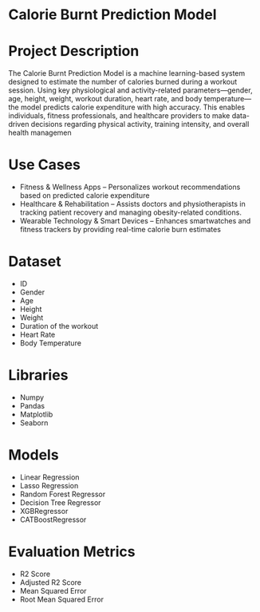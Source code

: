 # Calorie Burnt Prediction Model
<h1>Project Description</h1>
<p>The Calorie Burnt Prediction Model is a machine learning-based system designed to estimate the number of calories burned during a workout session. Using key physiological and activity-related parameters—gender, age, height, weight, workout duration, heart rate, and body temperature—the model predicts calorie expenditure with high accuracy. This enables individuals, fitness professionals, and healthcare providers to make data-driven decisions regarding physical activity, training intensity, and overall health managemen</p>
<h1>Use Cases</h1>
<ul>
  <li>Fitness & Wellness Apps – Personalizes workout recommendations based on predicted calorie expenditure</li>
<li>Healthcare & Rehabilitation – Assists doctors and physiotherapists in tracking patient recovery and managing obesity-related conditions.</li>
<li>Wearable Technology & Smart Devices – Enhances smartwatches and fitness trackers by providing real-time calorie burn estimates</li>
</ul>
<h1>Dataset</h1>
  <ul>
    <li>ID</li>
    <li>Gender</li>
    <li>Age</li>
    <li>Height</li>
    <li>Weight</li>
    <li>Duration of the workout</li>
    <li>Heart Rate</li>
    <li>Body Temperature</li>
  </ul>
<h1>Libraries</h1>
  <ul>
    <li>Numpy</li>
    <li>Pandas</li>
    <li>Matplotlib</li>
    <li>Seaborn</li>
  </ul>
  <h1>Models</h1>
  <ul>
    <li>Linear Regression</li>
    <li>Lasso Regression</li>
    <li>Random Forest Regressor</li>
    <li>Decision Tree Regressor</li>
    <li>XGBRegressor</li>
    <li>CATBoostRegressor</li>
  </ul>
  <h1>Evaluation Metrics</h1>
  <ul>
    <li>R2 Score</li>
    <li>Adjusted R2 Score</li>
    <li>Mean Squared Error</li>
    <li>Root Mean Squared Error</li>
  </ul>




